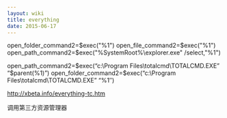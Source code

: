 ```yaml
---
layout: wiki
title: everything
date: 2015-06-17
---
```


open_folder_command2=$exec("%1")
open_file_command2=$exec("%1")
open_path_command2=$exec("%SystemRoot%\explorer.exe" /select,"%1")

open_path_command2=$exec(“c:\Program Files\totalcmd\TOTALCMD.EXE” “$parent(%1)”)
open_folder_command2=$exec(“c:\Program Files\totalcmd\TOTALCMD.EXE” “%1″)

http://xbeta.info/everything-tc.htm

调用第三方资源管理器


